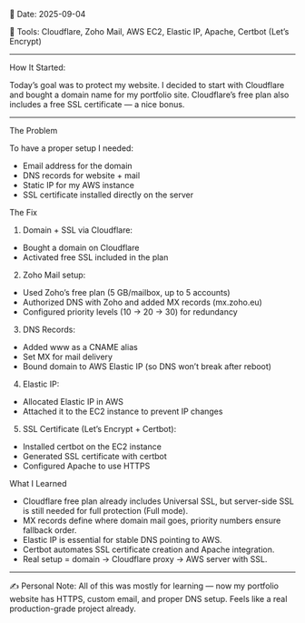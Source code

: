 📅 Date: 2025-09-04

🔧 Tools: Cloudflare, Zoho Mail, AWS EC2, Elastic IP, Apache, Certbot (Let’s Encrypt)

________________


How It Started:

Today’s goal was to protect my website. I decided to start with Cloudflare and bought a domain name for my portfolio site. Cloudflare’s free plan also includes a free SSL certificate — a nice bonus.

________________


The Problem

To have a proper setup I needed:
- Email address for the domain
- DNS records for website + mail
- Static IP for my AWS instance
- SSL certificate installed directly on the server

The Fix

1. Domain + SSL via Cloudflare:
	
- Bought a domain on Cloudflare
- Activated free SSL included in the plan

2. Zoho Mail setup:

- Used Zoho’s free plan (5 GB/mailbox, up to 5 accounts)
- Authorized DNS with Zoho and added MX records (mx.zoho.eu)
- Configured priority levels (10 → 20 → 30) for redundancy
	
3. DNS Records:

- Added www as a CNAME alias
- Set MX for mail delivery
- Bound domain to AWS Elastic IP (so DNS won’t break after reboot)
	
4. Elastic IP:

- Allocated Elastic IP in AWS
- Attached it to the EC2 instance to prevent IP changes

5. SSL Certificate (Let’s Encrypt + Certbot):

- Installed certbot on the EC2 instance
- Generated SSL certificate with certbot
- Configured Apache to use HTTPS

What I Learned
- Cloudflare free plan already includes Universal SSL, but server-side SSL is still needed for full protection (Full mode).
- MX records define where domain mail goes, priority numbers ensure fallback order.
- Elastic IP is essential for stable DNS pointing to AWS.
- Certbot automates SSL certificate creation and Apache integration.
- Real setup = domain → Cloudflare proxy → AWS server with SSL.

________________

✍ Personal Note:
All of this was mostly for learning — now my portfolio website has HTTPS, custom email, and proper DNS setup. Feels like a real production-grade project already.
